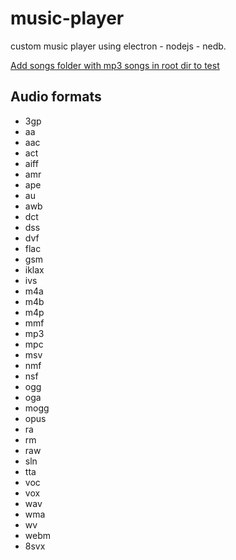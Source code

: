 # music-player
custom music player using electron - nodejs - nedb.

<u>Add songs folder with mp3 songs in root dir to test</u>
## Audio formats
+ 3gp
+ aa
+ aac
+ act
+ aiff
+ amr
+ ape
+ au
+ awb
+ dct
+ dss
+ dvf
+ flac
+ gsm
+ iklax
+ ivs
+ m4a
+ m4b
+ m4p
+ mmf
+ mp3
+ mpc
+ msv
+ nmf
+ nsf
+ ogg
+ oga
+ mogg
+ opus
+ ra
+ rm
+ raw
+ sln
+ tta
+ voc
+ vox
+ wav
+ wma
+ wv
+ webm
+ 8svx